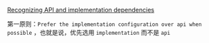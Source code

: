 [Recognizing API and implementation dependencies](https://docs.gradle.org/current/userguide/java_library_plugin.html#sec:java_library_recognizing_dependencies)



第一原则：`Prefer the implementation configuration over api when possible` ，也就是说，优先选用 `implementation` 而不是 `api`


